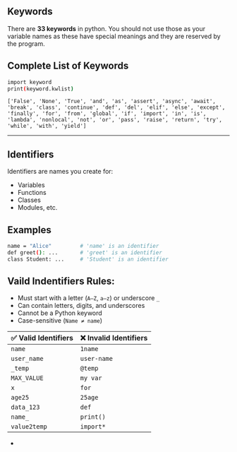 ## Keywords
There are **33 keywords** in python. You should not use those as your variable names as these have special meanings and they are reserved by the program.

## Complete List of Keywords
```bash
import keyword
print(keyword.kwlist)
```
`['False', 'None', 'True', 'and', 'as', 'assert', 'async', 'await', 'break', 'class', 'continue', 'def', 'del', 'elif', 'else', 'except', 'finally', 'for', 'from', 'global', 'if', 'import', 'in', 'is', 'lambda', 'nonlocal', 'not', 'or', 'pass', 'raise', 'return', 'try', 'while', 'with', 'yield']`

---

## Identifiers
Identifiers are names you create for:
- Variables
- Functions
- Classes
- Modules, etc.

## Examples
```bash
name = "Alice"         # 'name' is an identifier
def greet(): ...       # 'greet' is an identifier
class Student: ...     # 'Student' is an identifier
```

## Vaild Indentifiers Rules:
- Must start with a letter (`A–Z`, `a–z`) or underscore `_`
- Can contain letters, digits, and underscores
- Cannot be a Python keyword
- Case-sensitive (`Name ≠ name`)

| ✅ **Valid Identifiers** | ❌ **Invalid Identifiers** |
| ----------------------- | ------------------------- |
| `name`                  | `1name`                   |
| `user_name`             | `user-name`               |
| `_temp`                 | `@temp`                   |
| `MAX_VALUE`             | `my var`                  |
| `x`                     | `for`                     |
| `age25`                 | `25age`                   |
| `data_123`              | `def`                     |
| `name_`                 | `print()`                 |
| `value2temp`            | `import*`                 |


- 


